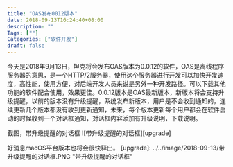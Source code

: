 ```yaml
---
title: "OAS发布0012版本"
date: 2018-09-13T16:24:40+08:00
description: ""
Tags: [""]
Categories: ["软件开发"]
draft: false
---
```


今天是2018年9月13日，坦克将会发布OAS版本为0.0.12的软件，OAS是离线程序服务器的意思，是一个HTTP/2服务器，使用这个服务器进行开发可以加快开发速度，高性能，使用方便，对后端开发人员来说是另外一种开发路径。可以下载其他功能的软件配合使用，效果更佳。0.0.12版本是OAS最新版本，新版本将会支持升级提醒，以前的版本没有升级提醒，系统发布新版本，用户是不会收到通知的，连续更新几个版本都没有收到更新通知，未来，每个版本更新每个用户都会在软件启动的时候收到一个对话框通知，对话框内容添加有升级说明，下载说明。

截图，带升级提醒的对话框
![带升级提醒的对话框][upgrade]


好消息macOS平台版本也将会很快释出。
[upgrade]: ../../image/2018-09-13/带升级提醒的对话框.PNG "带升级提醒的对话框"